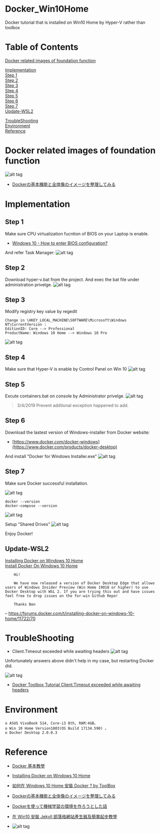 # Docker_Win10Home
Docker tutorial that is installed on Win10 Home by Hyper-V rather than toolbox

# Table of Contents  
[Docker related images of foundation function](#docker-related-images-of-foundation-function)  

[Implementation](#implementation)  
[Step 1](#step-1)  
[Step 2](#step-2)  
[Step 3](#step-3)  
[Step 4](#step-4)  
[Step 5](#step-5)  
[Step 6](#step-6)  
[Step 7](#step-7)  
[Update-WSL2](#update-wsl2)  


[TroubleShooting](#troubleshooting)  
[Environment](#environment)  
[Reference](#reference)  

Docker related images of foundation function
==============================
![alt tag](https://camo.qiitausercontent.com/e29da7153d29910bfc4159c18e943269630ced88/68747470733a2f2f71696974612d696d6167652d73746f72652e73332e616d617a6f6e6177732e636f6d2f302f3138383534342f38336266646465372d353462332d323330632d653236352d3435343162333461393965312e706e67)
* [Dockerの基本機能と全体像のイメージを整理してみる](https://qiita.com/fkooo/items/934c7b6f1f0c0e8d1b21)

# Implementation

## Step 1
Make sure CPU virtualization fucntion of BIOS on your Laptop is enable.
* [Windows 10 - How to enter BIOS configuration?](https://www.youtube.com/watch?v=HQXFd0CN4s8&feature=youtu.be)

And refer Task Manager:
![alt tag](https://i.imgur.com/LEtsMSW.jpg)

## Step 2
Download hyper-v.bat from the project.
And exec the bat file under administration privelge.
![alt tag](https://i.imgur.com/sq9RzXR.gif)

## Step 3
Modify registry key value by regedit
``` 
Change in \HKEY_LOCAL_MACHINE\SOFTWARE\Microsoft\Windows NT\CurrentVersion :
EditionID: Core --> Professional
ProductName: Windows 10 Home --> Windows 10 Pro
``` 
![alt tag](https://i.imgur.com/Y88YvjW.jpg)

## Step 4
Make sure that Hyper-V is enable by Control Panel on Win 10
![alt tag](https://i.imgur.com/6BOFoDH.jpg)

## Step 5 
Excute containers.bat on console by Administrator privelge.
![alt tag](https://i.imgur.com/OWWGrUZ.jpg)

> 3/4/2019 Prevent addtional exception happened to add.

## Step 6
Download the lastest version of Windows-installer from Docker website:
* [https://www.docker.com/docker-windows](https://www.docker.com/products/docker-desktop)

And install "Docker for Windows Installer.exe"
![alt tag](https://i.imgur.com/MQZ2kFV.jpg)

## Step 7
Make sure Docker successful installation.

![alt tag](https://i.imgur.com/ac3U1m0.jpg)

``` 
docker --version
docker-compose --version
``` 
![alt tag](https://i.imgur.com/v50wg4I.jpg)

Setup "Shared Drives"
![alt tag](https://i.imgur.com/nkCitB2.jpg)

Enjoy Docker!

## Update-WSL2   
[Installing Docker on Windows 10 Home](https://forums.docker.com/t/installing-docker-on-windows-10-home/11722/64)  
[Install Docker On Windows 10 Home](https://gist.github.com/talon/4191def376c9fecae78815454bfe661c)
``` 
    Hi!

    We have now released a version of Docker Desktop Edge that allows users of Windows Insider Preview (Win Home 19018 or higher) to use Docker Desktop with WSL 2. If you are trying this out and have issues feel free to drop issues on the for-win Github Repo!

    Thanks Ben
``` 
– https://forums.docker.com/t/installing-docker-on-windows-10-home/11722/70


TroubleShooting
==============================
* Client.Timeout exceeded while awaiting headers
![alt tag](https://i.stack.imgur.com/4MSYK.jpg)

Unfortunately answers above didn't help in my case, but restarting Docker did.

![alt tag](https://i.stack.imgur.com/WORpt.png)

* [Docker Toolbox Tutorial Client.Timeout exceeded while awaiting headers](https://stackoverflow.com/questions/46822391/docker-toolbox-tutorial-client-timeout-exceeded-while-awaiting-headers)

Environment
==============================
``` 
o ASUS VivoBook S14, Core-i3 8th, RAM:4GB。
o Win 10 Home Version1803(OS Build 17134.590) 。
o Docker Desktop 2.0.0.3
``` 

Reference 
==============================
* [Docker 基本教學](https://github.com/twtrubiks/docker-tutorial)
* [Installing Docker on Windows 10 Home](https://forums.docker.com/t/installing-docker-on-windows-10-home/11722/24)
* [如何在 Windows 10 Home 安裝 Docker ? by ToolBox](https://oomusou.io/docker/toolbox/)
* [Dockerの基本機能と全体像のイメージを整理してみる](https://qiita.com/fkooo/items/934c7b6f1f0c0e8d1b21)
* [Dockerを使って機械学習の環境を作ろうとした話](https://qiita.com/oq-Yuki-op/items/3b7a0f1e27bbab56a95f)

* [在 Win10 安裝 Jekyll 部落格網站產生器及簡單起步教學](https://blog.jaycetyle.com/2018/01/jekyll-on-win10/)

* []()
![alt tag]()